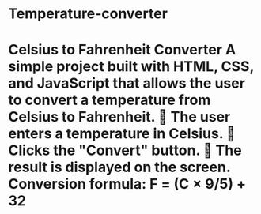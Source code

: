# Temperature-converter
# Celsius to Fahrenheit Converter  A simple project built with HTML, CSS, and JavaScript that allows the user to convert a temperature from Celsius to Fahrenheit.  🔹 The user enters a temperature in Celsius.   🔹 Clicks the "Convert" button.   🔹 The result is displayed on the screen.  Conversion formula:   F = (C × 9/5) + 32
